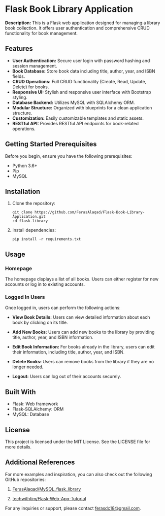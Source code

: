 
# Flask Book Library Application

**Description:** This is a Flask web application designed for managing a library book collection. It offers user authentication and comprehensive CRUD functionality for book management.

## Features

- **User Authentication:** Secure user login with password hashing and session management.
- **Book Database:** Store book data including title, author, year, and ISBN fields.
- **CRUD Operations:** Full CRUD functionality (Create, Read, Update, Delete) for books.
- **Responsive UI:** Stylish and responsive user interface with Bootstrap styling.
- **Database Backend:** Utilizes MySQL with SQLAlchemy ORM.
- **Modular Structure:** Organized with blueprints for a clean application structure.
- **Customization:** Easily customizable templates and static assets.
- **RESTful API:** Provides RESTful API endpoints for book-related operations.

## Getting Started Prerequisites

Before you begin, ensure you have the following prerequisites:

- Python 3.6+
- Pip
- MySQL

## Installation

1. Clone the repository:

   ```shell
   git clone https://github.com/FerasAlaqad/Flask-Book-Library-Application.git
   cd flask-library
   
1. Install dependencies:

   ```shell
   pip install -r requirements.txt

## Usage

### Homepage

The homepage displays a list of all books. Users can either register for new accounts or log in to existing accounts.

### Logged In Users

Once logged in, users can perform the following actions:

- **View Book Details:** Users can view detailed information about each book by clicking on its title.

- **Add New Books:** Users can add new books to the library by providing title, author, year, and ISBN information.

- **Edit Book Information:** For books already in the library, users can edit their information, including title, author, year, and ISBN.

- **Delete Books:** Users can remove books from the library if they are no longer needed.

- **Logout:** Users can log out of their accounts securely.


## Built With

- Flask: Web framework
- Flask-SQLAlchemy: ORM
- MySQL: Database

## License

This project is licensed under the MIT License. See the LICENSE file for more details.

## Additional References

For more examples and inspiration, you can also check out the following GitHub repositories:

1. [FerasAlaqad/MySQL_flask_library](https://github.com/FerasAlaqad/MySQL_flask_library)

2. [techwithtim/Flask-Web-App-Tutorial](https://github.com/techwithtim/Flask-Web-App-Tutorial)

For any inquiries or support, please contact [ferasdc18@gmail.com](mailto:ferasdc18@gmail.com).
